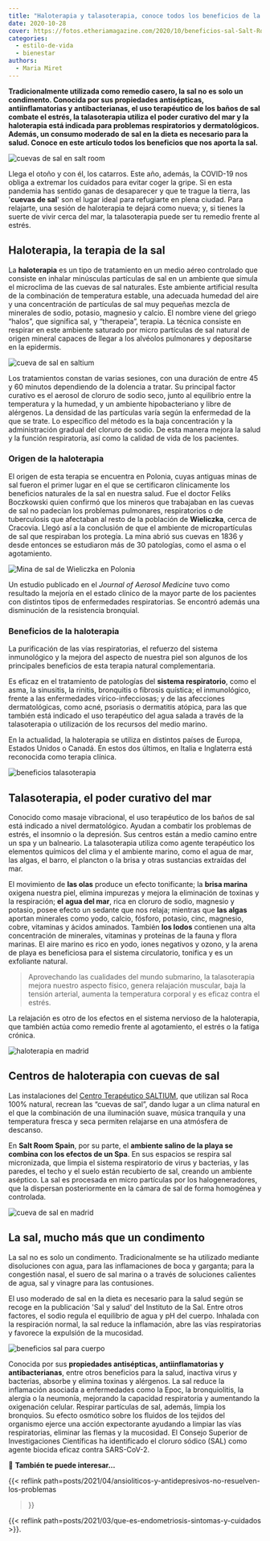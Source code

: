 ```yaml
---
title: "Haloterapia y talasoterapia, conoce todos los beneficios de la sal"
date: 2020-10-28
cover: https://fotos.etheriamagazine.com/2020/10/beneficios-sal-Salt-Room.jpg
categories: 
  - estilo-de-vida
  - bienestar
authors: 
  - Maria Miret
---
```


**Tradicionalmente utilizada como remedio casero, la sal no es solo un condimento. 
Conocida por sus propiedades antisépticas, antiinflamatorias y antibacterianas, el uso 
terapéutico de los baños de sal combate el estrés, la talasoterapia utiliza el poder 
curativo del mar y la haloterapia está indicada para problemas respiratorios y 
dermatológicos. Además, un consumo moderado de sal en la dieta es necesario para la 
salud. Conoce en este artículo todos los beneficios que nos aporta la sal.** 

![cuevas de sal en salt room](https://fotos.etheriamagazine.com/2020/10/beneficios-sal-Salt-Room.jpg "Cueva de sal en © Salt Room.")

Llega el otoño y con él, los catarros. Este año, además, la COVID-19 nos obliga a 
extremar los cuidados para evitar coger la gripe. Si en esta pandemia has sentido ganas 
de desaparecer y que te trague la tierra, las '**cuevas de sal**' son el lugar ideal 
para refugiarte en plena ciudad. Para relajarte, una sesión de haloterapia te dejará 
como nueva; y, si tienes la suerte de vivir cerca del mar, la talasoterapia puede ser tu 
remedio frente al estrés. 

## Haloterapia, la terapia de la sal

La **haloterapia** es un tipo de tratamiento en un medio aéreo controlado que consiste 
en inhalar minúsculas partículas de sal en un ambiente que simula el microclima de las 
cuevas de sal naturales. Este ambiente artificial resulta de la combinación de 
temperatura estable, una adecuada humedad del aire y una concentración de partículas de 
sal muy pequeñas mezcla de minerales de sodio, potasio, magnesio y calcio. El nombre 
viene del griego “halos”, que significa sal, y “therapeia”, terapia. La técnica consiste 
en respirar en este ambiente saturado por micro partículas de sal natural de origen 
mineral capaces de llegar a los alvéolos pulmonares y depositarse en la epidermis. 

![cueva de sal en saltium](https://fotos.etheriamagazine.com/2020/10/SALTIUM-cueva.jpg "Cueva de sal en © Saltium.")

Los tratamientos constan de varias sesiones, con una duración de entre 45 y 60 minutos 
dependiendo de la dolencia a tratar. Su principal factor curativo es el aerosol de 
cloruro de sodio seco, junto al equilibrio entre la temperatura y la humedad, y un 
ambiente hipobacteriano y libre de alérgenos. La densidad de las partículas varía según 
la enfermedad de la que se trate. Lo específico del método es la baja concentración y la 
administración gradual del cloruro de sodio. De esta manera mejora la salud y la función 
respiratoria, así como la calidad de vida de los pacientes. 

### Origen de la haloterapia

El origen de esta terapia se encuentra en Polonia, cuyas antiguas minas de sal fueron el 
primer lugar en el que se certificaron clínicamente los beneficios naturales de la sal 
en nuestra salud. Fue el doctor Feliks Boczkowski quien confirmó que los mineros que 
trabajaban en las cuevas de sal no padecían los problemas pulmonares, respiratorios o de 
tuberculosis que afectaban al resto de la población de **Wieliczka**, cerca de Cracovia. 
Llegó así a la conclusión de que el ambiente de micropartículas de sal que respiraban 
los protegía. La mina abrió sus cuevas en 1836 y desde entonces se estudiaron más de 30 
patologías, como el asma o el agotamiento. 

![Mina de sal de Wieliczka en Polonia](https://fotos.etheriamagazine.com/2020/10/Wieliczka-kopalnia-soli.jpg "Minas de sal de Wieliczka, Patrimonio de la Humanidad por la Unesco. © O.T. de Polonia")

Un estudio publicado en el _Journal of Aerosol Medicine_ tuvo como resultado la mejoría 
en el estado clínico de la mayor parte de los pacientes con distintos tipos de 
enfermedades respiratorias. Se encontró además una disminución de la resistencia 
bronquial. 

### Beneficios de la haloterapia

La purificación de las vías respiratorias, el refuerzo del sistema inmunológico y la 
mejora del aspecto de nuestra piel son algunos de los principales beneficios de esta 
terapia natural complementaria. 

Es eficaz en el tratamiento de patologías del **sistema respiratorio**, como el asma, la 
sinusitis, la rinitis, bronquitis o fibrosis quística; el inmunológico, frente a las 
enfermedades vírico-infecciosas; y de las afecciones dermatológicas, como acné, 
psoriasis o dermatitis atópica, para las que también está indicado el uso terapéutico 
del agua salada a través de la talasoterapia o utilización de los recursos del medio 
marino. 

En la actualidad, la haloterapia se utiliza en distintos países de Europa, Estados 
Unidos o Canadá. En estos dos últimos, en Italia e Inglaterra está reconocida como 
terapia clínica. 

![beneficios talasoterapia](https://fotos.etheriamagazine.com/2020/10/talasoterapia-beneficios.jpg "La Talasoterapia emplea el agua de mar, las algas, el barro, el plancton e, incluso, la brisa. © Griffin Wooldridge")

## Talasoterapia, el poder curativo del mar

Conocido como masaje vibracional, el uso terapéutico de los baños de sal está indicado a 
nivel dermatológico. Ayudan a combatir los problemas de estrés, el insomnio o la 
depresión. Sus centros están a medio camino entre un spa y un balneario. La 
talasoterapia utiliza como agente terapéutico los elementos químicos del clima y el 
ambiente marino, como el agua de mar, las algas, el barro, el plancton o la brisa y 
otras sustancias extraídas del mar. 

El movimiento de **las olas** produce un efecto tonificante; la **brisa marina** oxigena 
nuestra piel, elimina impurezas y mejora la eliminación de toxinas y la respiración; 
**el** **agua del mar**, rica en cloruro de sodio, magnesio y potasio, posee efecto un 
sedante que nos relaja; mientras que **las algas** aportan minerales como yodo, calcio, 
fósforo, potasio, cinc, magnesio, cobre, vitaminas y ácidos aminados. También **los 
lodos** contienen una alta concentración de minerales, vitaminas y proteínas de la fauna 
y flora marinas. El aire marino es rico en yodo, iones negativos y ozono, y la arena de 
playa es beneficiosa para el sistema circulatorio, tonifica y es un exfoliante natural. 

> Aprovechando las cualidades del mundo submarino, la talasoterapia mejora nuestro aspecto 
> físico, genera relajación muscular, baja la tensión arterial, aumenta la temperatura 
> corporal y es eficaz contra el estrés. 

La relajación es otro de los efectos en el sistema nervioso de la haloterapia, que 
también actúa como remedio frente al agotamiento, el estrés o la fatiga crónica. 

![haloterapia en madrid](https://fotos.etheriamagazine.com/2020/10/beneficios-sal-terapias-saltium.jpg "Terapias con sal en © Saltium.")

## Centros de haloterapia con cuevas de sal

Las instalaciones del [Centro Terapéutico SALTIUM](https://www.saltium.es/), que 
utilizan sal Roca 100% natural, recrean las “cuevas de sal”, dando lugar a un clima 
natural en el que la combinación de una iluminación suave, música tranquila y una 
temperatura fresca y seca permiten relajarse en una atmósfera de descanso. 

En **Salt Room Spain**, por su parte, el **ambiente salino de la playa se combina con 
los efectos de un Spa**. En sus espacios se respira sal micronizada, que limpia el 
sistema respiratorio de virus y bacterias, y las paredes, el techo y el suelo están 
recubierto de sal, creando un ambiente aséptico. La sal es procesada en micro partículas 
por los halogeneradores, que la dispersan posteriormente en la cámara de sal de forma 
homogénea y controlada. 

![cueva de sal en madrid](https://fotos.etheriamagazine.com/2020/10/Salt-Room-terapias-sal.jpg "Terapias con sal en © Salt Room.")

## La sal, mucho más que un condimento

La sal no es solo un condimento. Tradicionalmente se ha utilizado mediante disoluciones 
con agua, para las inflamaciones de boca y garganta; para la congestión nasal, el suero 
de sal marina o a través de soluciones calientes de agua, sal y vinagre para las 
contusiones. 

El uso moderado de sal en la dieta es necesario para la salud según se recoge en la 
publicación 'Sal y salud' del Instituto de la Sal. Entre otros factores, el sodio regula 
el equilibrio de agua y pH del cuerpo. Inhalada con la respiración normal, la sal reduce 
la inflamación, abre las vías respiratorias y favorece la expulsión de la mucosidad. 

![beneficios sal para cuerpo](https://fotos.etheriamagazine.com/2020/10/beneficios-perjucios-sal.jpg "Beneficios de la sal para el organismo. © Jason Tuinstra")

Conocida por sus **propiedades antisépticas, antiinflamatorias y antibacterianas**, 
entre otros beneficios para la salud, inactiva virus y bacterias, absorbe y elimina 
toxinas y alérgenos. La sal reduce la inflamación asociada a enfermedades como la Epoc, 
la bronquiolitis, la alergia o la neumonía, mejorando la capacidad respiratoria y 
aumentando la oxigenación celular. Respirar partículas de sal, además, limpia los 
bronquios. Su efecto osmótico sobre los fluidos de los tejidos del organismo ejerce una 
acción expectorante ayudando a limpiar las vías respiratorias, eliminar las flemas y la 
mucosidad. El Consejo Superior de Investigaciones Científicas ha identificado el cloruro 
sódico (SAL) como agente biocida eficaz contra SARS-CoV-2. 

📌 **También te puede interesar...** 

{{< reflink path=posts/2021/04/ansioliticos-y-antidepresivos-no-resuelven-los-problemas 
>}} 

{{< reflink path=posts/2021/03/que-es-endometriosis-sintomas-y-cuidados >}}.
